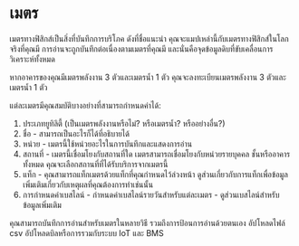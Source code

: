 # เมตร

เมตรทางฟิสิกส์เป็นสิ่งที่บันทึกการบริโภค ดังที่ชื่อแนะนำ คุณจะแมปเหล่านี้กับเมตรทางฟิสิกส์ในโลกจริงที่คุณมี การอ่านจะถูกบันทึกต่อเนื่องตามเมตรที่คุณมี และนั่นคือจุดข้อมูลดิบที่ขับเคลื่อนการวิเคราะห์ทั้งหมด

หากอาคารของคุณมีเมตรพลังงาน 3 ตัวและเมตรน้ำ 1 ตัว คุณจะลงทะเบียนเมตรพลังงาน 3 ตัวและเมตรน้ำ 1 ตัว

แต่ละเมตรมีคุณสมบัติบางอย่างที่สามารถกำหนดค่าได้:

1. ประเภทยูทิลิตี้ (เป็นเมตรพลังงานหรือไม่? หรือเมตรน้ำ? หรืออย่างอื่น?)
2. ชื่อ - สามารถเป็นอะไรก็ได้ที่อธิบายได้
3. หน่วย - เมตรนี้ใช้หน่วยอะไรในการบันทึกและแสดงการอ่าน
4. สถานที่ - เมตรนี้เชื่อมโยงกับสถานที่ใด เมตรสามารถเชื่อมโยงกับหน่วยรายบุคคล ชั้นหรืออาคารทั้งหมด คุณจะเลือกสถานที่ที่ได้รับบริการจากเมตรนี้
5. แท็ก - คุณสามารถแท็กเมตรด้วยแท็กที่คุณกำหนดไว้ล่วงหน้า ดูส่วนเกี่ยวกับการแท็กเพื่อข้อมูลเพิ่มเติมเกี่ยวกับเหตุผลที่คุณต้องการทำเช่นนั้น
6. การกำหนดค่าเบสไลน์ - กำหนดค่าเบสไลน์รายวันสำหรับแต่ละเมตร - ดูส่วนเบสไลน์สำหรับข้อมูลเพิ่มเติม

คุณสามารถบันทึกการอ่านสำหรับเมตรในหลายวิธี รวมถึงการป้อนการอ่านด้วยตนเอง อัปโหลดไฟล์ csv อัปโหลดบิลหรือการรวมกับระบบ IoT และ BMS